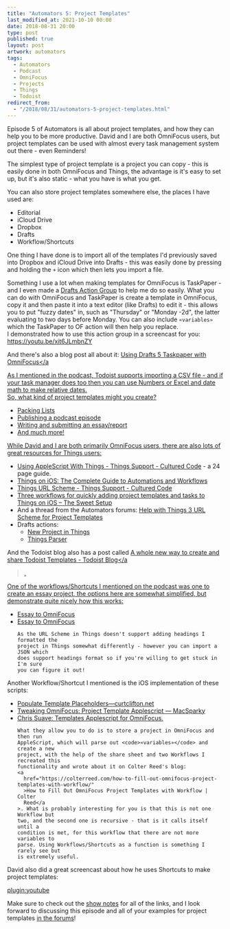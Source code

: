 ```yaml
---
title: "Automators 5: Project Templates"
last_modified_at: 2021-10-10 00:00
date: 2018-08-31 20:00
type: post
published: true
layout: post
artwork: automators
tags:
  - Automators
  - Podcast
  - OmniFocus
  - Projects
  - Things
  - Todoist
redirect_from:
  - "/2018/08/31/automators-5-project-templates.html"
---
```



  Episode 5 of Automators is all about project templates, and how they can help
  you to be more productive. David and I are both OmniFocus users, but project
  templates can be used with almost every task management system out there -
  even Reminders!  

<!--more-->

  The simplest type of project template is a project you can copy - this is
  easily done in both OmniFocus and Things, the advantage is it's easy to set
  up, but it's also static - what you have is what you get.  

  You can also store project templates somewhere else, the places I have used
  are:  
<ul>
  <li>Editorial</li>
  <li>iCloud Drive</li>
  <li>Dropbox</li>
  <li>Drafts</li>
  <li>Workflow/Shortcuts</li>
</ul>

  One thing I have done is to import all of the templates I'd previously saved
  into Dropbox and iCloud Drive into Drafts - this was easily done by pressing
  and holding the <code>+</code> icon which then lets you import a file.  

  Something I use a lot when making templates for OmniFocus is TaskPaper - and I
  even made a
  <a href="https://actions.getdrafts.com/g/1F6">Drafts Action Group</a> to help
  me do so easily. What you can do with OmniFocus and TaskPaper is create a
  template in OmniFocus, copy it and then paste it into a text editor (like
  Drafts) to edit it - this allows you to put "fuzzy dates" in, such as
  "Thursday" or "Monday -2d", the latter evaluating to two days before Monday.
  You can also include <code>«variables»</code> which the TaskPaper to OF action
  will then help you replace.  
I demonstrated how to use this action group in a screencast for you:  
https://youtu.be/xit6JLmbnZY  

  And there's also a blog post all about it:
  <a
    href="https://www.rosemaryorchard.com/blog/using-drafts-5-taskpaper-with-omnifocus"
    >Using Drafts 5 Taskpaper with OmniFocus</a
  >  

  As I mentioned in the podcast, Todoist supports importing a CSV file - and if
  your task manager does too then you can use Numbers or Excel and date math to
  make relative dates.  
So, what kind of project templates might you create?  
<ul>
  <li>Packing Lists</li>
  <li>Publishing a podcast episode</li>
  <li>Writing and submitting an essay/report</li>
  <li>And much more!</li>
</ul>

  While David and I are both primarily OmniFocus users, there are also lots of
  great resources for Things users:  
<ul>
  <li>
    <a
      href="https://support.culturedcode.com/customer/en/portal/articles/2803572-using-applescript-with-things"
      >Using AppleScript With Things - Things Support - Cultured Code</a
    >
    - a 24 page guide.
  </li>
  <li>
    <a
      href="https://thesweetsetup.com/articles/automations-workflows-things-ios/"
      >Things on iOS: The Complete Guide to Automations and Workflows</a
    >
  </li>
  <li>
    <a
      href="https://support.culturedcode.com/customer/en/portal/articles/2803573-things-url-scheme"
      >Things URL Scheme - Things Support - Cultured Code</a
    >
  </li>
  <li>
    <a
      href="https://thesweetsetup.com/three-workflows-quickly-adding-templates-things/"
      >Three workflows for quickly adding project templates and tasks to Things
      on iOS – The Sweet Setup</a
    >
  </li>
  <li>
    And a thread from the Automators forums:
    <a
      href="https://talk.automators.fm/t/help-with-things-3-url-scheme-for-project-templates/1515?u=rosemaryorchard"
      >Help with Things 3 URL Scheme for Project Templates</a
    >
  </li>
  <li>
    Drafts actions:
    <ul>
      <li>
        <a href="https://actions.getdrafts.com/a/1Cx">New Project in Things</a>
      </li>
      <li><a href="https://actions.getdrafts.com/a/1DV">Things Parser</a></li>
    </ul>
  </li>
</ul>

  And the Todoist blog also has a post called
  <a
    href="https://blog.todoist.com/2015/11/19/new-way-to-create-todoist-templates/"
    >A whole new way to create and share Todoist Templates - Todoist Blog</a
  >.  

  One of the workflows/Shortcuts I mentioned on the podcast was one to create an
  essay project, the options here are somewhat simplified, but demonstrate quite
  nicely how this works:  
<ul>
  <li>
    <a href="https://workflow.is/workflows/b26737b265064cfcbe1e7ff96bef7189"
      >Essay to OmniFocus</a
    >
  </li>
  <li>
    <a href="https://workflow.is/workflows/22bd0892decf40a9a9b10aebf5a84701"
      >Essay to OmniFocus</a
    >


    As the URL Scheme in Things doesn't support adding headings I formatted the
    project in Things somewhat differently - however you can import a JSON which
    does support headings format so if you're willing to get stuck in I'm sure
    you can figure it out!
  </li>
</ul>

  Another Workflow/Shortcut I mentioned is the iOS implementation of these
  scripts:  
<ul>
  <li>
    <a href="http://curtclifton.net/poptemp"
      >Populate Template Placeholders—curtclifton.net</a
    >
  </li>
  <li>
    <a
      href="https://www.macsparky.com/blog/2011/1/14/tweaking-omnifocus-project-template-applescript.html"
      >Tweaking OmniFocus: Project Template Applescript — MacSparky</a
    >
  </li>
  <li>
    <a href="https://github.com/lemonmade/templates"
      >Chris Suave: Templates Applescript for OmniFocus.</a
    >


    What they allow you to do is to store a project in OmniFocus and then run
    AppleScript, which will parse out <code>«variables»</code> and create a new
    project, with the help of the share sheet and two Workflows I recreated this
    functionality and wrote about it on Colter Reed's blog:
    <a
      href="https://colterreed.com/how-to-fill-out-omnifocus-project-templates-with-workflow/"
      >How to Fill Out OmniFocus Project Templates with Workflow | Colter
      Reed</a
    >. What is probably interesting for you is that this is not one Workflow but
    two, and the second one is recursive - that is it calls itself until a
    condition is met, for this workflow that there are not more variables to
    parse. Using Workflows/Shortcuts as a function is something I rarely see but
    is extremely useful.
  </li>
</ul>

  David also did a great screencast about how he uses Shortcuts to make project
  templates:


  <a href="https://youtu.be/6FMS4c3S9p8">plugin:youtube</a>  

  Make sure to check out the
  <a href="https://relay.fm/automators/5">show notes</a> for all of the links,
  and I look forward to discussing this episode and all of your examples for
  project templates <a href="https://talk.automators.fm">in the forums</a>!  
